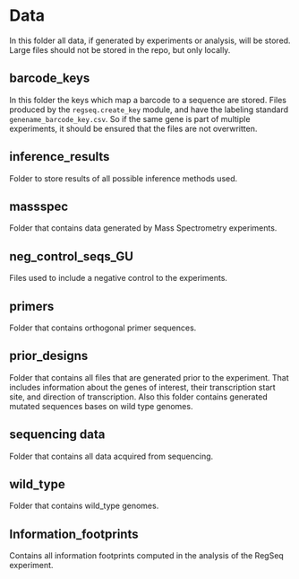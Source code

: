 # Data

In this folder all data, if generated by experiments or analysis, will be stored. Large files should not be stored in the repo, but only locally. 

## barcode_keys
In this folder the keys which map a barcode to a sequence are stored. Files produced by the `regseq.create_key` module, and have the labeling standard `genename_barcode_key.csv`. So if the same gene is part of multiple experiments, it should be ensured that the files are not overwritten.

## inference_results
Folder to store results of all possible inference methods used.

## massspec
Folder that contains data generated by Mass Spectrometry experiments.

## neg_control_seqs_GU
Files used to include a negative control to the experiments.

## primers
Folder that contains orthogonal primer sequences.

## prior_designs
Folder that contains all files that are generated prior to the experiment. That includes information about the genes of interest, their transcription start site, and direction of transcription. Also this folder contains generated mutated sequences bases on wild type genomes.

## sequencing data
Folder that contains all data acquired from sequencing.

## wild_type
Folder that contains wild_type genomes.

## Information_footprints
Contains all information footprints computed in the analysis of the RegSeq experiment.
